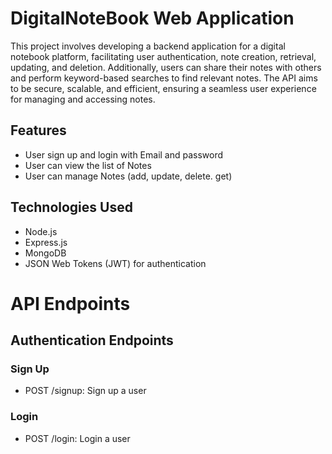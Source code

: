 # DigitalNoteBook Web Application

This project involves developing a backend application for a digital notebook platform, facilitating user authentication, note creation, retrieval, updating, and deletion. Additionally, users can share their notes with others and perform keyword-based searches to find relevant notes. The API aims to be secure, scalable, and efficient, ensuring a seamless user experience for managing and accessing notes.

## Features
- User sign up and login with Email and password
- User can view the list of Notes
- User can manage Notes (add, update, delete. get)

## Technologies Used
- Node.js
- Express.js
- MongoDB
- JSON Web Tokens (JWT) for authentication

# API Endpoints
## Authentication Endpoints
### Sign Up
- POST /signup: Sign up a user
### Login
- POST /login: Login a user

